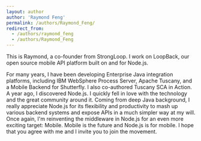 ```yaml
---
layout: author
author: 'Raymond Feng'
permalink: /authors/Raymond_Feng/
redirect_from:
  - /authors/raymond_feng
  - /authors/Raymond_Feng
---
```


This is Raymond, a co-founder from StrongLoop. I work on LoopBack, our open source mobile API platform built on and for Node.js.

For many years, I have been developing Enterprise Java integration platforms, including IBM WebSphere Process Server, Apache Tuscany, and a Mobile Backend for Shutterfly. I also co-authored Tuscany SCA in Action. A year ago, I discovered Node.js. I quickly fell in love with the technology and the great community around it. Coming from deep Java background, I really appreciate Node.js for its flexibility and productivity to mash up various backend systems and expose APIs in a much simpler way at my will. Once again, I'm reinventing the middleware in Node.js for an even more exciting target: Mobile. Mobile is the future and Node.js is for mobile. I hope that you agree with me and I invite you to join the movement.